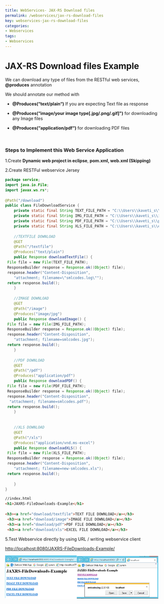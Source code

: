 ```yaml
---
title: WebServices- JAX-RS Download files
permalink: /webservices/jax-rs-download-files
key: webservices-jax-rs-download-files
categories:
- Webservices
tags:
- Webservices
---
```




JAX-RS Download files Example
================================

We can download any type of files from the RESTful web services, **@produces**
annotation

We should annotate our method with

-   **@Produces(“text/plain“)** If you are expecting Text file as response

-   **@Produces(“image/your image type[.jpg/.png/.gif]")** for downloading any
    Image files

-   **@Produces(“application/pdf“)** for downloading PDF files

<br>


### Steps to Implement this Web Service Application

1.Create **Dynamic web project in eclipse**, **pom.xml, web.xml (Skipping)**

2.Create RESTFul webservice Jersey

```java
package service;
import java.io.File;
import javax.ws.rs*;

@Path("/download")
public class FileDownloadService {
	private static final String TEXT_FILE_PATH = "C:\\Users\\kaveti_s\\textfile.txt";
	private static final String IMG_FILE_PATH = "C:\\Users\\kaveti_s\\img.jpg";
	private static final String PDF_FILE_PATH = "C:\\Users\\kaveti_s\\pdffile.pdf";
	private static final String XLS_FILE_PATH = "C:\\Users\\kaveti_s\\excel.xlsx";
	
	//TEXTFILE DOWNLOAD
	@GET
	@Path("/textfile")
	@Produces("text/plain")
	public Response downloadTextFile() {
 File file = new File(TEXT_FILE_PATH);
 ResponseBuilder response = Response.ok((Object) file);
 response.header("Content-Disposition",
 	"attachment; filename=\"smlcodes.log\"");
 return response.build();
	}
	
	//IMAGE DOWNLOAD
	@GET
	@Path("/image")
	@Produces("image/jpg")
	public Response downloadImage() {
 File file = new File(IMG_FILE_PATH);
 ResponseBuilder response = Response.ok((Object) file);
 response.header("Content-Disposition",
 	"attachment; filename=smlcodes.jpg");
 return response.build();
	}

	//PDF DOWNLOAD
	@GET
	@Path("/pdf")
	@Produces("application/pdf")
	public Response downloadPDF() {
 File file = new File(PDF_FILE_PATH);
 ResponseBuilder response = Response.ok((Object) file);
 response.header("Content-Disposition",
  "attachment; filename=smlcodes.pdf");
 return response.build();
	}

	
	//XLS DOWNLOAD
	@GET
	@Path("/xls")
	@Produces("application/vnd.ms-excel")
	public Response downloadXLS() {
 File file = new File(XLS_FILE_PATH);
 ResponseBuilder response = Response.ok((Object) file);
 response.header("Content-Disposition",
 	"attachment; filename=new-smlcodes.xls");
 return response.build();

	}
}
```

```html
//index.html
<h1>JAXRS-FileDownloads-Example</h1>
 
<h3><a href="download/textfile">TEXT FILE DOWNLOAD</a></h3>
 <h3><a href="download/image">IMAGE FILE DOWNLOAD</a></h3>
 <h3><a href="download/pdf">PDF FILE DOWNLOAD</a></h3>
 <h3><a href="download/xls">EXCEL FILE DOWNLOAD</a></h3>
```

5.Test Webservice directly by using URL / writing webservice client

<http://localhost:8080/JAXRS-FileDownloads-Example/>

![C:\\Users\\kaveti_s\\Desktop\\temp.png](media/0b994da6c13122f09d6e41a8c8529503.png)
